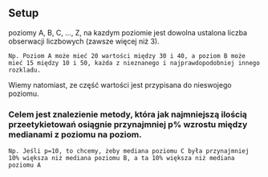 ## Setup 
poziomy A, B, C, …, Z, na kazdym poziomie jest dowolna ustalona liczba obserwacji liczbowych (zawsze więcej niż 3). 
```
Np. Poziom A może mieć 20 wartości między 30 i 40, a poziom B może mieć 15 między 10 i 50, każda z nieznanego i najprawdopodobniej innego rozkladu.

```
Wiemy natomiast, ze część wartości jest przypisana do nieswojego poziomu. 
### Celem jest znalezienie metody, która jak najmniejszą ilością przeetykietowań osiągnie przynajmniej p% wzrostu między medianami z poziomu na poziom. 
```
Np. Jeśli p=10, to chcemy, żeby mediana poziomu C była przynajmniej 10% większa niż mediana poziomu B, a ta 10% większa niż mediana poziomu A

```